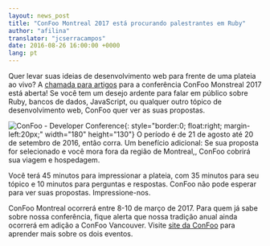 ```yaml
---
layout: news_post
title: "ConFoo Montreal 2017 está procurando palestrantes em Ruby"
author: "afilina"
translator: "jcserracampos"
date: 2016-08-26 16:00:00 +0000
lang: pt
---
```


Quer levar suas ideias de desenvolvimento web para frente de uma plateia ao vivo? A [chamada para artigos][1] para a conferência ConFoo Monstreal 2017 está aberta! Se você tem um desejo ardente para falar em público sobre Ruby, bancos de dados, JavaScript, ou qualquer outro tópico de desenvolvimento web, ConFoo quer ver as suas propostas.

![ConFoo - Developer Conference](https://confoo.ca/images/propaganda/yul2017/en/like.png){: style="border:0; float:right; margin-left:20px;" width="180" height="130"}
O período é de 21 de agosto até 20 de setembro de 2016, então corra. Um benefício adicional: Se sua proposta for selecionado e você mora fora da região de Montreal,, ConFoo cobrirá sua viagem e hospedagem.

Você terá 45 minutos para impressionar a plateia, com 35 minutos para seu tópico e 10 minutos para perguntas e respostas. ConFoo não pode esperar para ver suas propostas. Impressione-nos.

ConFoo Montreal ocorrerá entre 8-10 de março de 2017. Para quem já sabe sobre nossa conferência, fique alerta que nossa tradição anual ainda ocorrerá em adição a ConFoo Vancouver. Visite [site da ConFoo][2] para aprender mais sobre os dois eventos.

[1]: https://confoo.ca/en/yul2017/call-for-papers
[2]: https://confoo.ca/en
